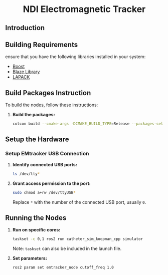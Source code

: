 <div align="center">

# NDI Electromagnetic Tracker

</div>


## Introduction

## Building Requirements

ensure that you have the following libraries installed in your system:

* [Boost](https://www.boost.org/)
* [Blaze Library](https://bitbucket.org/blaze-lib/blaze/src/master/)
* [LAPACK](http://www.netlib.org/lapack/)


## Build Packages Instruction

To build the nodes, follow these instructions:

1. **Build the packages:**
   ```bash
   colcon build --cmake-args -DCMAKE_BUILD_TYPE=Release --packages-select interfaces emtracker 
   ```

## Setup the Hardware

### Setup EMtracker USB Connection

1. **Identify connected USB ports:**
   ```bash
   ls /dev/tty*
   ```

2. **Grant access permission to the port:**
   ```bash
   sudo chmod a+rw /dev/ttyUSB*
   ```
   Replace `*` with the number of the connected USB port, usually `0`.


## Running the Nodes

1. **Run on specific cores:**
   ```bash
   taskset -c 0,1 ros2 run catheter_sim_koopman_cpp simulator
   ```
   Note: `taskset` can also be included in the launch file.

2. **Set parameters:**
   ```bash
   ros2 param set emtracker_node cutoff_freq 1.0
   ```
